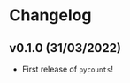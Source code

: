 # Changelog

<!--next-version-placeholder-->

## v0.1.0 (31/03/2022)

- First release of `pycounts`!